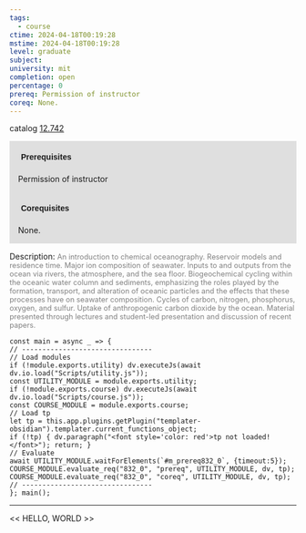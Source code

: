 ```yaml
---
tags:
  - course
ctime: 2024-04-18T00:19:28
mstime: 2024-04-18T00:19:28
level: graduate
subject: 
university: mit
completion: open
percentage: 0
prereq: Permission of instructor
coreq: None.
---
```


catalog [12.742](http://student.mit.edu/catalog/m12c.html#12.742)

<span style="display: block; padding: 15px; background-color: rgb(100, 100, 100, 0.2);"><font id="m_prereq832_0" style="display: block; font-family: Arial, sans-serif; font-weight: bold; padding: 5px">Prerequisites</font><br><span id="prereq832_0">Permission of instructor</span></span>
<span style="display: block; padding: 15px; background-color: rgb(100, 100, 100, 0.2);"><font id="m_coreq832_0" style="display: block; font-family: Arial, sans-serif; font-weight: bold; padding: 5px">Corequisites</font><br><span id="coreq832_0">None.</span></span>

<font style="">Description:</font>
<font style="color: grey; font-size: 0.8rem;">An introduction to chemical oceanography. Reservoir models and residence time. Major ion composition of seawater. Inputs to and outputs from the ocean via rivers, the atmosphere, and the sea floor. Biogeochemical cycling within the oceanic water column and sediments, emphasizing the roles played by the formation, transport, and alteration of oceanic particles and the effects that these processes have on seawater composition. Cycles of carbon, nitrogen, phosphorus, oxygen, and sulfur. Uptake of anthropogenic carbon dioxide by the ocean. Material presented through lectures and student-led presentation and discussion of recent papers.</font>

```dataviewjs
const main = async _ => {
// --------------------------------
// Load modules
if (!module.exports.utility) dv.executeJs(await dv.io.load("Scripts/utility.js"));
const UTILITY_MODULE = module.exports.utility;
if (!module.exports.course) dv.executeJs(await dv.io.load("Scripts/course.js"));
const COURSE_MODULE = module.exports.course;
// Load tp
let tp = this.app.plugins.getPlugin("templater-obsidian").templater.current_functions_object;
if (!tp) { dv.paragraph("<font style='color: red'>tp not loaded!</font>"); return; }
// Evaluate
await UTILITY_MODULE.waitForElements(`#m_prereq832_0`, {timeout:5});
COURSE_MODULE.evaluate_req("832_0", "prereq", UTILITY_MODULE, dv, tp);
COURSE_MODULE.evaluate_req("832_0", "coreq", UTILITY_MODULE, dv, tp);
// --------------------------------
}; main();
```

---

<< HELLO, WORLD >>
